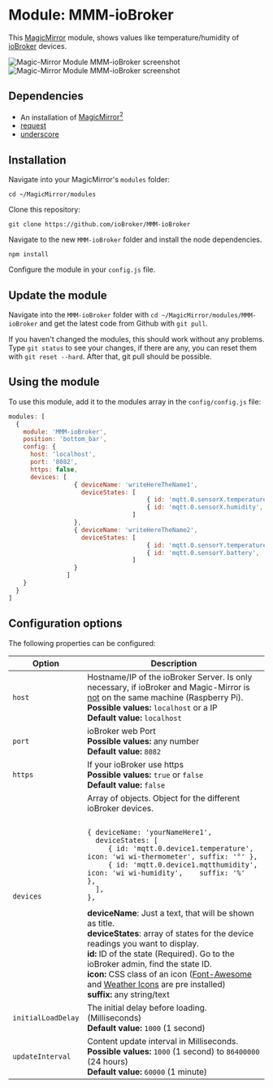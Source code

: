 # Module: MMM-ioBroker
This [MagicMirror](https://github.com/MichMich/MagicMirror) module, shows values like temperature/humidity of [ioBroker](http://ioBroker.net) devices.

![Magic-Mirror Module MMM-ioBroker screenshot](https://github.com/BenRoe/MMM-FHEM/raw/gh-pages/Screenshot1.png?raw=true)
![Magic-Mirror Module MMM-ioBroker screenshot](https://github.com/BenRoe/MMM-FHEM/raw/gh-pages/Screenshot2.png?raw=true)

## Dependencies
- An installation of [MagicMirror<sup>2</sup>](https://github.com/MichMich/MagicMirror)
- [request](https://www.npmjs.com/package/request)
- [underscore](https://www.npmjs.com/package/underscore)

## Installation

Navigate into your MagicMirror's `modules` folder:
```
cd ~/MagicMirror/modules
```

Clone this repository:
```
git clone https://github.com/ioBroker/MMM-ioBroker
```

Navigate to the new `MMM-ioBroker` folder and install the node dependencies.
```
npm install
```

Configure the module in your `config.js` file.

## Update the module

Navigate into the `MMM-ioBroker` folder with `cd ~/MagicMirror/modules/MMM-ioBroker` and get the latest code from Github with `git pull`.

If you haven't changed the modules, this should work without any problems. Type `git status` to see your changes, if there are any, you can reset them with `git reset --hard`. After that, git pull should be possible.

## Using the module

To use this module, add it to the modules array in the `config/config.js` file:
```javascript
modules: [
  {
    module: 'MMM-ioBroker',
    position: 'bottom_bar',
    config: {
      host: 'localhost',
      port: '8082',
      https: false,
      devices: [
                  { deviceName: 'writeHereTheName1',
                    deviceStates: [
                                      { id: 'mqtt.0.sensorX.temperature', icon: 'wi wi-thermometer', suffix: '&deg;' },
                                      { id: 'mqtt.0.sensorX.humidity',    icon: 'wi wi-humidity',    suffix: '%' }
                                  ]
                  },
                  { deviceName: 'writeHereTheName2',
                    deviceStates: [
                                      { id: 'mqtt.0.sensorY.temperature', icon: 'wi wi-thermometer',  suffix: '&deg;' },
                                      { id: 'mqtt.0.sensorY.battery',     icon: 'fa fa-battery-half', suffix: '' }                                     
                                  ]
                  }
                ]
    }
  }
]
```

## Configuration options

The following properties can be configured:

<table  width="100%">
	<thead>
		<tr>
			<th>Option</th>
			<th width="100%">Description</th>
		</tr>
	</thead>
	<tbody>
		<tr>
			<td><code>host</code></td>
			<td>Hostname/IP of the ioBroker Server.
            Is only necessary, if ioBroker and Magic-Mirror is <u>not</u> on the same machine (Raspberry Pi).<br>
            <b>Possible values:</b> <code>localhost</code> or a IP<br>
			<b>Default value:</b> <code>localhost</code>
			</td>
		</tr>
		<tr>
			<td><code>port</code></td>
			<td>ioBroker web Port<br>
                <b>Possible values:</b> any number<br>
                <b>Default value:</b> <code>8082</code>
			</td>
		</tr>
        <tr>
			<td><code>https</code></td>
			<td>If your ioBroker use https<br>
                <b>Possible values:</b> <code>true</code> or <code>false</code><br>
                <b>Default value:</b> <code>false</code>
			</td>
		</tr>
        <tr>
			<td><code>devices</code></td>
			<td>Array of objects. Object for the different ioBroker devices.
<pre><code>
{ deviceName: 'yourNameHere1',
  deviceStates: [
     { id: 'mqtt.0.device1.temperature',  icon: 'wi wi-thermometer', suffix: '&deg;' },
     { id: 'mqtt.0.device1.mqtthumidity', icon: 'wi wi-humidity',    suffix: '%'     },
  ],
},
</code></pre>
            <b>deviceName</b>: Just a text, that will be shown as title.
            <br />
            <b>deviceStates</b>: array of states for the device readings you want to display.
            <br />
            <b>id:</b> ID of the state (Required). Go to the ioBroker admin, find the state ID.
            <br>
            <b>icon:</b> CSS class of an icon (<a href="http://fontawesome.io/icons/">Font-Awesome</a> and <a href="https://erikflowers.github.io/weather-icons/">Weather Icons</a> are pre installed)
            <br>
            <b>suffix:</b> any string/text
            </td>
		</tr>
        <tr>
			<td><code>initialLoadDelay</code></td>
			   <td>The initial delay before loading. (Milliseconds)<br>
               <b>Default value:</b> <code>1000</code> (1 second)
			</td>
        </tr>
        <tr>
			<td><code>updateInterval</code></td>
			<td>Content update interval in Milliseconds.<br>
               <b>Possible values:</b> <code>1000</code> (1 second) to <code>86400000</code> (24 hours)<br>
			   <b>Default value:</b> <code>60000</code> (1 minute)
			</td>
		</tr>
	</tbody>
</table>
